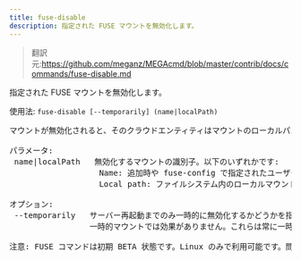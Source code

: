 ```yaml
---
title: fuse-disable
description: 指定された FUSE マウントを無効化します。
---
```


>翻訳元:https://github.com/meganz/MEGAcmd/blob/master/contrib/docs/commands/fuse-disable.md

指定された FUSE マウントを無効化します。

使用法: `fuse-disable [--temporarily] (name|localPath)`
<pre>
マウントが無効化されると、そのクラウドエンティティはマウントのローカルパス経由でアクセスできなくなります。再度有効化するには fuse-enable を使用します。

パラメータ:
 name|localPath   無効化するマウントの識別子。以下のいずれかです:
                   Name: 追加時や fuse-config で指定されたユーザーフレンドリーな名前
                   Local path: ファイルシステム内のローカルマウントポイント

オプション:
 --temporarily   サーバー再起動までのみ一時的に無効化するかどうかを指定
                 一時的マウントでは効果がありません。これらは常に一時的です。

注意: FUSE コマンドは初期 BETA 状態です。Linux のみで利用可能です。問題がある場合は support@mega.nz までご連絡ください。
</pre>
